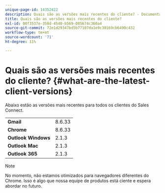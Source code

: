 ```yaml
---
unique-page-id: 14352422
description: Quais são as versões mais recentes do cliente? - Documentação do Marketo - Documentação do produto
title: Quais são as versões mais recentes do cliente?
exl-id: 00f3537e-358d-4540-b569-085674c360a4
source-git-commit: 72e1d29347bd5b77107da1e9c30169cb6490c432
workflow-type: tm+mt
source-wordcount: '71'
ht-degree: 11%

---
```


# Quais são as versões mais recentes do cliente? {#what-are-the-latest-client-versions}

Abaixo estão as versões mais recentes para todos os clientes do Sales Connect.

<table> 
 <tbody> 
  <tr> 
   <td><strong>Gmail</strong></td> 
   <td>8.6.33</td> 
  </tr> 
  <tr> 
   <td><strong>Chrome</strong></td> 
   <td>8.6.33</td> 
  </tr> 
  <tr> 
   <td><strong>Outlook Windows</strong></td> 
   <td>2.1.3</td> 
  </tr> 
  <tr> 
   <td><strong>Outlook Mac</strong></td> 
   <td>2.1.3</td> 
  </tr> 
  <tr> 
   <td><strong>Outlook 365</strong></td> 
   <td>2.1.3</td> 
  </tr> 
 </tbody> 
</table>

>[!NOTE]
>
>No momento, não estamos otimizados para navegadores diferentes do Chrome. Isso é algo que nossa equipe de produtos está ciente e espera abordar no futuro.
